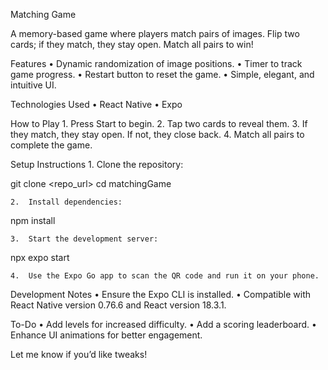 Matching Game

A memory-based game where players match pairs of images. Flip two cards; if they match, they stay open. Match all pairs to win!

Features
	•	Dynamic randomization of image positions.
	•	Timer to track game progress.
	•	Restart button to reset the game.
	•	Simple, elegant, and intuitive UI.

Technologies Used
	•	React Native
	•	Expo

How to Play
	1.	Press Start to begin.
	2.	Tap two cards to reveal them.
	3.	If they match, they stay open. If not, they close back.
	4.	Match all pairs to complete the game.

Setup Instructions
	1.	Clone the repository:

git clone <repo_url>
cd matchingGame


	2.	Install dependencies:

npm install


	3.	Start the development server:

npx expo start


	4.	Use the Expo Go app to scan the QR code and run it on your phone.

Development Notes
	•	Ensure the Expo CLI is installed.
	•	Compatible with React Native version 0.76.6 and React version 18.3.1.

To-Do
	•	Add levels for increased difficulty.
	•	Add a scoring leaderboard.
	•	Enhance UI animations for better engagement.

Let me know if you’d like tweaks!
